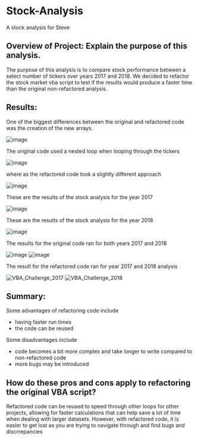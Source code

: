 # Stock-Analysis
A stock analysis for Steve

## Overview of Project: Explain the purpose of this analysis.
The purpose of this analysis is to compare stock performance between a select number of tickers over years 2017 and 2018.
We decided to refactor the stock market vba script to test if the results would produce a faster time than the original non-refactored analysis.

## Results:
One of the biggest differences between the original and refactored code was the creation of the new arrays.

![image](https://user-images.githubusercontent.com/98003050/158029211-6272b194-bc29-4dc2-8271-1a57c7e66b57.png)


The original code used a nested loop when looping through the tickers

![image](https://user-images.githubusercontent.com/98003050/158029454-95f2a228-f1b6-4e3e-9204-e697ac6528b2.png)

where as the refactored code took a slightly different approach

![image](https://user-images.githubusercontent.com/98003050/158029505-e4fefd4a-4c2b-4abc-8249-85355282ff76.png)


These are the results of the stock analysis for the year 2017

![image](https://user-images.githubusercontent.com/98003050/158029016-dd9f3334-c5bd-45cc-94e4-d51fc463a8d1.png)


These are the results of the stock analysis for the year 2018

![image](https://user-images.githubusercontent.com/98003050/158028987-939fc8d4-322e-4aeb-94fd-774ac94837e9.png)


The results for the original code ran for both years 2017 and 2018

![image](https://user-images.githubusercontent.com/98003050/158028853-ed634d52-5948-42ba-8798-9c4e87f47036.png)
![image](https://user-images.githubusercontent.com/98003050/158028873-ff89bb2b-7e50-4070-b058-ae91f61fd860.png)


The result for the refactored code ran for year 2017 and 2018 analysis

![VBA_Challenge_2017](https://user-images.githubusercontent.com/98003050/158028776-bd7f27fb-06c3-4ca9-b37f-ca022ad59219.PNG)  ![VBA_Challenge_2018](https://user-images.githubusercontent.com/98003050/158028779-9a669290-8fc3-4211-bc67-405e39f9c3cd.PNG)


## Summary: 
Some advantages of refactoring code include
- having faster run times
- the code can be reused

Some disadvantages include
- code becomes a bit more complex and take longer to write compared to non-refactored code
- more bugs may be introduced

## How do these pros and cons apply to refactoring the original VBA script?
Refactored code can be reused to speed through other loops for other projects, allowing for faster calculations that can help save a lot of time when dealing with larger datasets.
However, with refactored code, it is easier to get lost as you are trying to navigate through and find bugs and discrrepancies
